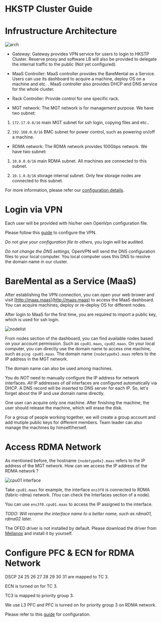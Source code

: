 # HKSTP Cluster Guide

# Infrustructure Architecture

![arch](https://raw.githubusercontent.com/HKUST-SING/Equipment-SINGLab/master/HKSTP%20Arch.png)

* Gateway: Gateway provides VPN service for users to login to HKSTP Cluster. Reserve proxy and software LB will also be provided to delegate the internal traffic to the public (Not yet configured).

* MaaS Controller: MaaS controller provides the BareMental as a Service. Users can use its dashboard to acquire a machine, deploy OS on a machine and etc. . MaaS controller also provides DHCP and DNS service for the whole cluster.

* Rack Controller: Provide control for one specific rack.

* MGT network: The MGT network is for management purpose. We have two subnet:

1. ```172.17.0.0/16``` main MGT subnet for ssh login, copying files and etc..

2. ```192.168.0.0/16``` BMC subnet for power control, such as powering on/off a machine.

* RDMA network: The RDMA network provides 100Gbps network. We have two subnet:

1. ```10.0.0.0/16``` main RDMA subnet. All machines are connected to this subnet.

2. ```10.1.0.0/16``` storage internal subnet. Only few storage nodes are connected to this subnet.

For more information, please refer our [configuration details](https://github.com/HKUST-SING/Equipment-SINGLab/blob/master/Cluster-HKSTP.md).

# Login via VPN

Each user will be provided with his/her own OpenVpn configuration file.

Please follow this [guide](https://www.digitalocean.com/community/tutorials/how-to-set-up-an-openvpn-server-on-ubuntu-16-04#step-12-install-the-client-configuration) to configure the VPN.

*Do not give your configuration file to others*, you login will be audited.

*Do not change the DNS settings,* OpenVPN will send the DNS configuration files to your local computer. You local computer uses this DNS to resolve the domain name in our cluster.

# BareMental as a Service (MaaS)

After establishing the VPN connection, you can open your web brower and visit [http://maas.maas](http://maas.maas) to access the MaaS dashboard. You can acquire machines, deploy or re-deploy OS for different nodes.

After login to MaaS for the first time, you are required to import a public key, which is used for ssh login.

![nodelist](https://github.com/HKUST-SING/Equipment-SINGLab/blob/master/nodes.png)

From nodes section of the dashboard, you can find available nodes based on your account permission. Such as ```cpu01.maas```, ```cpu02.maas```. On your local computer, you can directly use the domain name to access one machine, such as ```ping cpu01.maas```. The domain name ```{nodetype0x}.maas``` refers to the IP address in the MGT network.

The domain name can also be used among machines.

You do *NOT* need to manually configure the IP address for network interfaces. *All* IP addresses of *all* interfaces are configured automatically via DHCP. A DNS record will be inserted to DNS server for each IP. So, let's forget about the IP and use domain name directly.

One user can acquire only one machine. After finishing the machine, the user should release the machine, which will erase the disk. 

For a group of people working together, we will create a group account and add mutiple public keys for different members. Team leader can also manage the machines by himself/herself.

# Access RDMA Network

As mentioned before, the hostname ```{nodetype0x}.maas``` refers to the IP address of the MGT network. How can we access the IP address of the RDMA network ?

![cpu01 interface](https://raw.githubusercontent.com/HKUST-SING/Equipment-SINGLab/master/CPU01%20interface.png)

Take ```cpu01.maas``` for example, the interface ```ens3f0``` is connected to RDMA (fabric-rdma) network. (You can check the Interfaces section of a node). 

You can use ```ens3f0.cpu01.maas``` to access the IP assigned to the interface.

*TODO: Will rename the interface name to a better name, such as rdma01, rdma02 later.*

The OFED driver is not installed by default. Please download the driver from [Mellanox](http://www.mellanox.com/page/products_dyn?product_family=26) and install it by yourself.

# Configure PFC & ECN for RDMA Network

DSCP 24 25 26 27 28 29 30 31 are mapped to TC 3.

ECN is turned on for TC 3.

TC3 is mapped to priority group 3.

We use L3 PFC and PFC is turned on for priority group 3 on RDMA network.

Please refer to this [guide](https://community.mellanox.com/docs/DOC-2881) for configuration.

